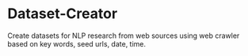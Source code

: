 Dataset-Creator
===============

Create datasets for NLP research from web sources using web crawler based on key words, seed urls, date, time. 